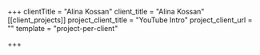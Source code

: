 +++
clientTitle = "Alina Kossan"
client_title = "Alina Kossan"
[[client_projects]]
project_client_title = "YouTube Intro"
project_client_url = ""
template = "project-per-client"

+++
